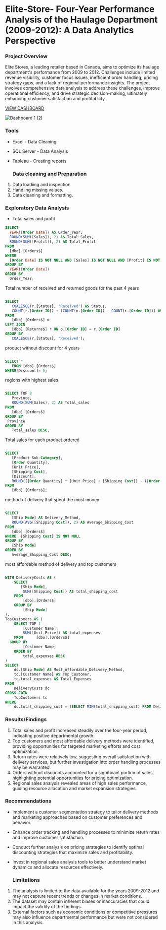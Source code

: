 # Elite-Store- Four-Year Performance Analysis of the Haulage Department (2009-2012): A Data Analytics Perspective

### Project Overview


Elite Stores, a leading retailer based in Canada, aims to optimize its haulage department's performance from 2009 to 2012. Challenges include limited revenue visibility, customer focus issues, inefficient order handling, pricing strategy gaps, and a lack of regional performance insights. The project involves comprehensive data analysis to address these challenges, improve operational efficiency, and drive strategic decision-making, ultimately enhancing customer satisfaction and profitability.

[VIEW DASHBOARD](https://public.tableau.com/views/Elitestoreportfolioproject/Dashboard1?:language=en-GB&:sid=BFADC53B5D4245B29F1127889DF0690C-0:0&:display_count=n&:origin=viz_share_link)

![Dashboard 1 (2)](https://github.com/j7878/Elite-Store-/assets/58298723/4a1047a3-27ad-4176-8073-ac1a58100dfd)

### Tools

- Excel - Data Cleaning
- SQL Server - Data Analysis
- Tableau - Creating reports

    ### Data cleaning and Preparation

1. Data loadiing and inspection
2. Handling missing values.
3. Data cleaning and formatting.


  ### Exploratory Data Analysis


  - Total sales and profit

  ```sql
SELECT 
    YEAR([Order Date]) AS Order_Year, 
    ROUND(SUM([Sales]), 2) AS Total_Sales,
    ROUND(SUM([Profit]), 2) AS Total_Profit
FROM 
    [dbo].[Orders$]
WHERE 
    [Order Date] IS NOT NULL AND [Sales] IS NOT NULL AND [Profit] IS NOT NULL
GROUP BY 
    YEAR([Order Date])
ORDER BY 
    Order_Year;
 ```
Total number of received and returned goods for the past 4 years

 ```sql

SELECT 
    COALESCE(r.[Status], 'Received') AS Status,
    COUNT(r.[Order ID]) + (COUNT(o.[Order ID]) - COUNT(r.[Order ID])) AS Product_units
FROM 
    [dbo].[Orders$] o
LEFT JOIN 
    [dbo].[Returns$] r ON o.[Order ID] = r.[Order ID]
GROUP BY 
    COALESCE(r.[Status], 'Received');
 ```
product without discount for 4 years

 ```sql

SELECT *
	FROM [dbo].[Orders$] 
WHERE[Discount]= 0;
 ```
regions with highest sales

 ```sql

SELECT TOP 8
    Province,
    ROUND(SUM(Sales), 2) AS Total_sales
FROM 
    [dbo].[Orders$]
GROUP BY
  Province
ORDER BY 
    Total_sales DESC;
 ```
Total sales for each product ordered
 ```sql

SELECT 
    [Product Sub-Category],
    [Order Quantity],
    [Unit Price],
    [Shipping Cost],
    [Discount],
    ROUND(([Order Quantity] * [Unit Price] + [Shipping Cost]) - ([Order Quantity] * [Unit Price] + [Shipping Cost]) * [Discount], 2) AS Total_sales
FROM 
    [dbo].[Orders$];
 ```

method of delivery that spent the most money

 ```sql

SELECT 
    [Ship Mode] AS Delivery_Method,
    ROUND(AVG([Shipping Cost]), 2) AS Average_Shipping_Cost
FROM 
    [dbo].[Orders$]
WHERE  [Shipping Cost] IS NOT NULL
GROUP BY 
    [Ship Mode]
ORDER BY 
    Average_Shipping_Cost DESC;
 ```

most affordable method of delivery and top customers

```sql

WITH DeliveryCosts AS (
    SELECT 
       [Ship Mode], 
        SUM([Shipping Cost]) AS total_shipping_cost
    FROM 
        [dbo].[Orders$]
    GROUP BY 
        [Ship Mode]
),
TopCustomers AS (
    SELECT TOP 1
        [Customer Name],  
        SUM([Unit Price]) AS total_expenses
    FROM      [dbo].[Orders$]  
  GROUP BY 
        [Customer Name]
    ORDER BY 
        total_expenses DESC
)
SELECT 
    dc.[Ship Mode] AS Most_Affordable_Delivery_Method,
    tc.[Customer Name] AS Top_Customer,
    tc.total_expenses AS Total_Expenses
FROM 
    DeliveryCosts dc
CROSS JOIN
    TopCustomers tc
WHERE 
    dc.total_shipping_cost = (SELECT MIN(total_shipping_cost) FROM DeliveryCosts);
```


### Results/Findings

1. Total sales and profit increased steadily over the four-year period, indicating positive departmental growth.
2. Top customers and most affordable delivery methods were identified, providing opportunities for targeted marketing efforts and cost optimization.
3. Return rates were relatively low, suggesting overall satisfaction with delivery services, but further investigation into order handling processes may be warranted.
4. Orders without discounts accounted for a significant portion of sales, highlighting potential opportunities for pricing optimization.
5. Regional sales analysis revealed areas of high sales performance, guiding resource allocation and market expansion strategies.


### Recommendations 

- Implement a customer segmentation strategy to tailor delivery methods and marketing approaches based on customer preferences and behavior.
- Enhance order tracking and handling processes to minimize return rates and improve customer satisfaction.
- Conduct further analysis on pricing strategies to identify optimal discounting strategies that maximize sales and profitability.
- Invest in regional sales analysis tools to better understand market dynamics and allocate resources effectively.

    ### Limitations
  
1. The analysis is limited to the data available for the years 2009-2012 and may not capture recent trends or changes in market conditions.
2. The dataset may contain inherent biases or inaccuracies that could impact the validity of the findings.
3. External factors such as economic conditions or competitive pressures may also influence departmental performance but were not considered in this analysis.

   




  


